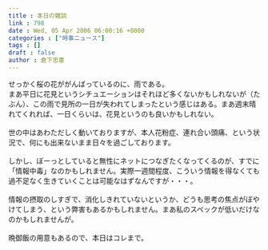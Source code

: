 ```yaml
---
title : 本日の雑談
link : 798
date : Wed, 05 Apr 2006 06:00:16 +0000
categories : ["時事ニュース"]
tags : []
draft : false
author : 倉下忠憲
---
```


せっかく桜の花ががんばっているのに、雨である。<BR>まあ平日に花見というシチュエーションはそれほど多くないかもしれないが（たぶん）、この雨で見所の一日が失われてしまったという感じはある。まあ週末晴れてくれれば、一日くらいは、花見というのも良いかもしれない。<BR><BR>世の中はあわただしく動いておりますが、本人花粉症、連れ合い頭痛、という状況で、何にも出来ないまま日々を過ごしております。<BR><BR>しかし、ぼーっとしていると無性にネットにつなぎたくなってくるのが、すでに「情報中毒」なのかもしれません。実際一週間程度、こういう情報を得なくても過不足なく生きていくことは可能なはずなんですが・・・。<BR><BR>情報の摂取のしすぎで、消化しきれていないというか、どうも思考の焦点がぼやけてしまう、という弊害もあるかもしれません。まあ私のスペックが低いだけなのかもしれませんが。<BR><BR>晩御飯の用意もあるので、本日はコレまで。<br><br>
